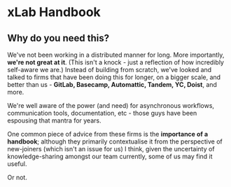 # xLab Handbook

## Why do you need this? 
We've not been working in a distributed manner for long. More importantly, **we're not great at it**. (This isn't a knock - just a reflection of how incredibly self-aware we are.) Instead of building from scratch, we've looked and talked to firms that have been doing this for longer, on a bigger scale, and better than us - **GitLab, Basecamp, Automattic, Tandem, YC, Doist**, and more. 

We're well aware of the power (and need) for asynchronous workflows, communication tools, documentation, etc - those guys have been espousing that mantra for years.

One common piece of advice from these firms is the **importance of a handbook**; although they primarily contextualise it from the perspective of new-joiners (which isn't an issue for us) I think, given the uncertainty of knowledge-sharing amongst our team currently, some of us may find it useful.

Or not.